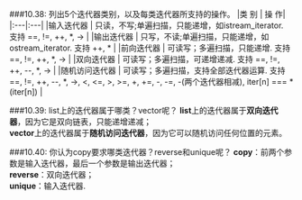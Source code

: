 ###10.38: 列出5个迭代器类别，以及每类迭代器所支持的操作。
|类  别		| 操  作|
|:---|:---|
|输入迭代器 | 只读，不写;单遍扫描，只能递增，如istream_iterator. 支持 ==, !=, ++, *, -> |
|输出迭代器 | 只写，不读;单遍扫描，只能递增，如ostream_iterator. 支持 ++, * |
|前向迭代器 | 可读写；多遍扫描，只能递增. 支持 ==, !=, ++, *, -> |
|双向迭代器 | 可读写；多遍扫描，可递增递减. 支持 ==, !=, ++, --, *, -> |
|随机访问迭代器 | 可读写；多遍扫描，支持全部迭代器运算. 支持 ==, !=, ++, --, *, ->, <, <=, >, >=, +, +=, -, -=, -(两个迭代器相减), iter[n] === *(iter[n]) |

###10.39: list上的迭代器属于哪类？vector呢？
**list**上的迭代器属于**双向迭代器**，因为它是双向链表，只能递增递减；  
**vector**上的迭代器属于**随机访问迭代器**，因为它可以随机访问任何位置的元素。   

###10.40: 你认为copy要求哪类迭代器？reverse和unique呢？
**copy**：前两个参数是输入迭代器，最后一个参数是输出迭代器；  
**reverse**：双向迭代器；  
**unique**：输入迭代器.








